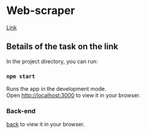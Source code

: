 # Web-scraper

[Link]([https://halved-join-ebd.notion.site/Coding-Challenge-e1bfa4c285024acab83be14eda44dc1e](https://web-scraper-black.vercel.app/))

## Вetails of the task on the link




In the project directory, you can run:

### `npm start`

Runs the app in the development mode.\
Open [http://localhost:3000](http://localhost:3000) to view it in your browser.

### Back-end

[back](https://github.com/musiienko25/web-scraper-back) to view it in your browser.
